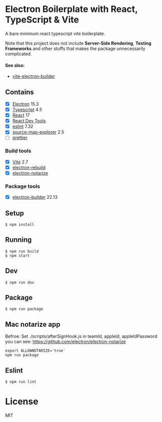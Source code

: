 # Electron Boilerplate with React, TypeScript & Vite

A bare minimum react typescript vite boilerplate.

Note that this project does not include **Server-Side Rendering**,  **Testing Frameworks** and other stuffs that makes the package unnecessarily complicated.

#### See also:
- [vite-electron-builder](https://github.com/cawa-93/vite-electron-builder)
  
## Contains

- [x] [Electron](https://electronjs.org/) 15.3
- [x] [Typescript](https://www.typescriptlang.org/) 4.5
- [x] [React](https://facebook.github.io/react/) 17
- [x] [React Dev Tools](https://github.com/facebook/react)
- [x] [eslint](https://eslint.org/) 7.32
- [x] [source-map-explorer](https://github.com/danvk/source-map-explorer) 2.5
- [ ] [prettier](https://prettier.io/)

### Build tools

- [x] [Vite](https://vitejs.dev/) 2.7
- [x] [electron-rebuild]()
- [x] [electron-notarize](https://github.com/electron/electron-notarize)

### Package tools

- [x] [electron-builder](https://www.electron.build/) 22.13

## Setup

```
$ npm install
```

## Running

```
$ npm run build
$ npm start
```

## Dev

```
$ npm run dev
```

## Package

```
$ npm run package
```

## Mac notarize app
Befroe: Set ./scripts/afterSignHook.js in teamId, appleId, appleIdPassword
</br>
you can see: https://github.com/electron/electron-notarize 
```
export ALLOWNOTARIZE='true'
npm run package
```

### 

## Eslint

```
$ npm run lint
```

# License

MIT
